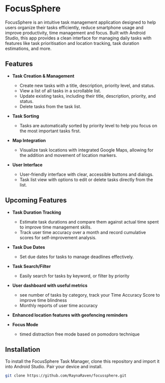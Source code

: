 # FocusSphere

FocusSphere is an intuitive task management application designed to help users organize their tasks efficiently, reduce smartphone usage and improve productivity, time management and focus. Built with Android Studio, this app provides a clean interface for managing daily tasks with features like task prioritisation and location tracking, task duration estimations, and more.

## Features

- **Task Creation & Management**
  - Create new tasks with a title, description, priority level, and status.
  - View a list of all tasks in a scrollable list.
  - Update existing tasks, including their title, description, priority, and status.
  - Delete tasks from the task list.

- **Task Sorting**
  - Tasks are automatically sorted by priority level to help you focus on the most important tasks first.

- **Map Integration**
  - Visualize task locations with integrated Google Maps, allowing for the addition and movement of location markers.

- **User Interface**
  - User-friendly interface with clear, accessible buttons and dialogs.
  - Task list view with options to edit or delete tasks directly from the list.

## Upcoming Features

- **Task Duration Tracking**
  - Estimate task durations and compare them against actual time spent to improve time management skills.
  - Track user time accuracy over a month and record cumulative scores for self-improvement analysis.

- **Task Due Dates**
  - Set due dates for tasks to manage deadlines effectively.

- **Task Search/Filter**
  - Easily search for tasks by keyword, or filter by priority
 
- **User dashboard with useful metrics**
  - see number of tasks by category, track your Time Accuracy Score to improve time blindness
  - Monthly reports of user time accuracy

- **Enhanced location features with geofencing reminders**

- **Focus Mode**
   - timed distraction free mode based on pomodoro technique

## Installation

To install the FocusSphere Task Manager, clone this repository and import it into Android Studio. Pair your device and install.

```bash
git clone https://github.com/RaynaRaven/focussphere.git
